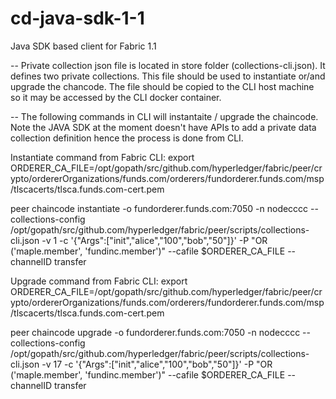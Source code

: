 # cd-java-sdk-1-1
Java SDK based client for Fabric 1.1


-- Private collection json file is located in store folder (collections-cli.json). It defines two private collections. This file should be used to instantiate or/and upgrade the chancode. The file should be copied to the CLI host machine so it may be accessed by the CLI docker container.


-- The following commands in CLI will instantaite / upgrade the chaincode. Note the JAVA SDK at the moment doesn't have APIs to add a private data collection definition hence the process is done from CLI.

Instantiate command from Fabric CLI:
export ORDERER_CA_FILE=/opt/gopath/src/github.com/hyperledger/fabric/peer/crypto/ordererOrganizations/funds.com/orderers/fundorderer.funds.com/msp/tlscacerts/tlsca.funds.com-cert.pem

peer chaincode instantiate -o fundorderer.funds.com:7050 -n nodecccc --collections-config /opt/gopath/src/github.com/hyperledger/fabric/peer/scripts/collections-cli.json -v 1 -c '{"Args":["init","alice","100","bob","50"]}' -P "OR ('maple.member', 'fundinc.member')" --cafile $ORDERER_CA_FILE --channelID transfer

Upgrade command from Fabric CLI:
export ORDERER_CA_FILE=/opt/gopath/src/github.com/hyperledger/fabric/peer/crypto/ordererOrganizations/funds.com/orderers/fundorderer.funds.com/msp/tlscacerts/tlsca.funds.com-cert.pem

peer chaincode upgrade -o fundorderer.funds.com:7050 -n nodecccc --collections-config /opt/gopath/src/github.com/hyperledger/fabric/peer/scripts/collections-cli.json -v 17 -c '{"Args":["init","alice","100","bob","50"]}' -P "OR ('maple.member', 'fundinc.member')" --cafile $ORDERER_CA_FILE --channelID transfer
